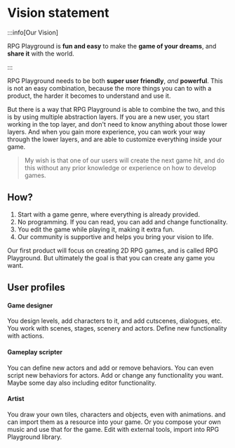 # Vision statement

:::info[Our Vision]

RPG Playground is **fun and easy** to make the **game of your dreams**, and **share it** with the world.

:::

RPG Playground needs to be both **super user friendly**, *and* **powerful**. This is not an easy combination, because the more things you can to with a product, the harder it becomes to understand and use it.

But there is a way that RPG Playground is able to combine the two, and this is by using multiple abstraction layers. If you are a new user, you start working in the top layer, and don't need to know anything about those lower layers. And when you gain more experience, you can work your way through the lower layers, and are able to customize everything inside your game.

> My wish is that one of our users will create the next game hit, and do this without any prior knowledge or experience on how to develop games.

## How?

1.  Start with a game genre, where everything is already provided.
2.  No programming. If you can read, you can add and change functionality.
3.  You edit the game while playing it, making it extra fun.
4.  Our community is supportive and helps you bring your vision to life.

Our first product will focus on creating 2D RPG games, and is called RPG Playground. But ultimately the goal is that you can create any game you want.

## User profiles


#### Game designer

You design levels, add characters to it, and add cutscenes, dialogues, etc. You work with scenes, stages, scenery and actors. Define new functionality with actions.

#### Gameplay scripter

You can define new actors and add or remove behaviors. You can even script new behaviors for actors. Add or change any functionality you want. Maybe some day also including editor functionality.

#### Artist

You draw your own tiles, characters and objects, even with animations. and can import them as a resource into your game. Or you compose your own music and use that for the game. Edit with external tools, import into RPG Playground library.
